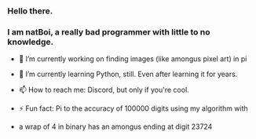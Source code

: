 ### Hello there.

### I am natBoi, a really bad programmer with little to no knowledge.

- 🔭 I’m currently working on finding images (like amongus pixel art) in pi
  
- 🌱 I’m currently learning Python, still. Even after learning it for years.
  
- 📫 How to reach me: Discord, but only if you're cool.
  
- ⚡ Fun fact: Pi to the accuracy of 100000 digits using my algorithm with
- a wrap of 4 in binary has an amongus ending at digit 23724


